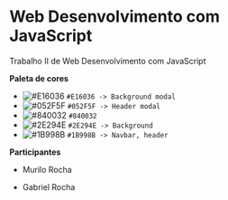 # Web Desenvolvimento com JavaScript
Trabalho II de Web Desenvolvimento com JavaScript

__Paleta de cores__
- ![#E16036](https://placehold.it/15/E16036/000000?text=+) `#E16036 -> Background modal`
- ![#052F5F](https://placehold.it/15/052F5F/000000?text=+) `#052F5F -> Header modal`
- ![#840032](https://placehold.it/15/840032/000000?text=+) `#840032`
- ![#2E294E](https://placehold.it/15/2E294E/000000?text=+) `#2E294E -> Background`
- ![#1B998B](https://placehold.it/15/1B998B/000000?text=+) `#1B998B -> Navbar, header`

__Participantes__

- Murilo Rocha

- Gabriel Rocha

